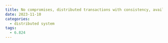 ```yaml
---
title: No compromises, distributed transactions with consistency, availability, and performance
date: 2023-11-10
categories:
  - distributed system
tags:
  - 6.824
---
```

